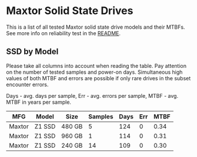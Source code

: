 Maxtor Solid State Drives
=========================

This is a list of all tested Maxtor solid state drive models and their MTBFs. See
more info on reliability test in the [README](https://github.com/linuxhw/SMART).

SSD by Model
------------

Please take all columns into account when reading the table. Pay attention on the
number of tested samples and power-on days. Simultaneous high values of both MTBF
and errors are possible if only rare drives in the subset encounter errors.

Days - avg. days per sample,
Err  - avg. errors per sample,
MTBF - avg. MTBF in years per sample.

| MFG       | Model              | Size   | Samples | Days  | Err   | MTBF |
|-----------|--------------------|--------|---------|-------|-------|------|
| Maxtor    | Z1 SSD             | 480 GB | 5       | 124   | 0     | 0.34   |
| Maxtor    | Z1 SSD             | 960 GB | 1       | 114   | 0     | 0.31   |
| Maxtor    | Z1 SSD             | 240 GB | 14      | 109   | 0     | 0.30   |
